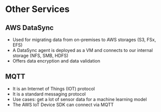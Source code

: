 # Other Services

## AWS DataSync

- Used for migrating data from on-premises to AWS storages (S3, FSx, EFS)
- A DataSync agent is deployed as a VM and connects to our internal storage (NFS, SMB, HDFS)
- Offers data encryption and data validation

## MQTT

- It is an Internet of Things (IOT) protocol
- It is a standard messaging protocol
- Use cases: get a lot of sensor data for a machine learning model
- The AWS IoT Device SDK can connect via MQTT